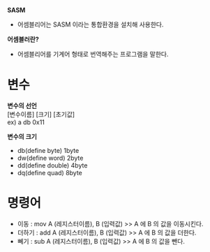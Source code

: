 **SASM**
- 어셈블리어는 SASM 이라는 통합환경을 설치해 사용한다.  

**어셈블러란?**
- 어셈블리어를 기계어 형태로 번역해주는 프로그램을 말한다.

# 변수
**변수의 선언**  
[변수이름] [크기] [초기값]  
ex) a db 0x11  

**변수의 크기**
- db(define byte) 1byte
- dw(define word) 2byte
- dd(define double) 4byte
- dq(define quad) 8byte

# 명령어
- 이동 : mov A (레지스터이름), B (입력값)  >> A 에 B 의 값을 이동시킨다.
- 더하기 : add A (레지스터이름), B (입력값) >> A 에 B 의 값을 더한다.
- 뻬기 : sub A (레지스터이름), B (입력값) >> A 에 B 의 값을 뺀다.
